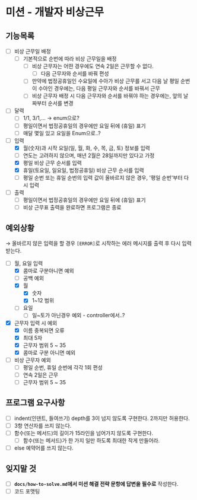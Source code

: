 # 미션 - 개발자 비상근무

## 기능목록

- [ ]  비상 근무일 배정
    - [ ]  기본적으로 순번에 따라 비상 근무일을 배정
        - [ ]  비상 근무자는 어떤 경우에도 연속 2일은 근무할 수 없다.
            - [ ]  다음 근무자와 순서를 바꿔 편성
        - [ ]  만약에 법정공휴일인 수요일에 수아가 비상 근무를 서고 다음 날 평일 순번이 수아인 경우에는, 다음 평일 근무자와 순서를 바꿔서 근무
        - [ ]  비상 근무자 배정 시 다음 근무자와 순서를 바꿔야 하는 경우에는, 앞의 날짜부터 순서를 변경
- [ ]  달력
    - [ ]  1/1, 3/1,… -> enum으로?
    - [ ]  평일이면서 법정공휴일의 경우에만 요일 뒤에 (휴일) 표기
    - [ ]  매달 몇일 있고 요일을 Enum으로..?
- [ ]  입력
    - [x]  월(숫자)과 시작 요일(일, 월, 화, 수, 목, 금, 토) 정보를 입력
    - [ ]  연도는 고려하지 않으며, 매년 2월은 28일까지만 있다고 가정
    - [x]  평일 비상 근무 순서를 입력
    - [x]  휴일(토요일, 일요일, 법정공휴일) 비상 근무 순서를 입력
    - [ ]  평일 순번 또는 휴일 순번의 입력 값이 올바르지 않은 경우, '평일 순번'부터 다시 입력
- [ ]  출력
    - [ ]  평일이면서 법정공휴일의 경우에만 요일 뒤에 (휴일) 표기
    - [ ]  비상 근무표 출력을 완료하면 프로그램은 종료

## 예외상황

→ 올바르지 않은 입력을 할 경우 `[ERROR]`로 시작하는 에러 메시지를 출력 후 다시 입력받는다.

- [ ]  월, 요일 입력
    - [x]  콤마로 구분아니면 예외
    - [ ]  공백 예외
    - [x]  월
        - [x]  숫자
        - [x]  1~12 범위
    - [ ]  요일
        - [ ]  일~토가 아닌경우 예외 - controller에서..?
- [x]  근무자 입력 시 예외
    - [x]  이름 중복되면 오류
    - [x]  최대 5자
    - [x]  근무자 범위 5 ~ 35
    - [x]  콤마로 구분 아니면 예외
- [ ]  비상 근무자 예외
    - [ ]  평일 순번, 휴일 순번에 각각 1회 편성
    - [ ]  연속 2일은 근무
    - [ ]  근무자 범위 5 ~ 35

## 프로그램 요구사항

- [ ]  indent(인덴트, 들여쓰기) depth를 3이 넘지 않도록 구현한다. 2까지만 허용한다.
- [ ]  3항 연산자를 쓰지 않는다.
- [ ]  함수(또는 메서드)의 길이가 15라인을 넘어가지 않도록 구현한다.
    - [ ]  함수(또는 메서드)가 한 가지 일만 하도록 최대한 작게 만들어라.
- [ ]  else 예약어를 쓰지 않는다.

## 잊지말 것
- [ ]  **`docs/how-to-solve.md`에서 미션 해결 전략 문항에 답변을 필수로** 작성한다.
- [ ]  코드 포맷팅